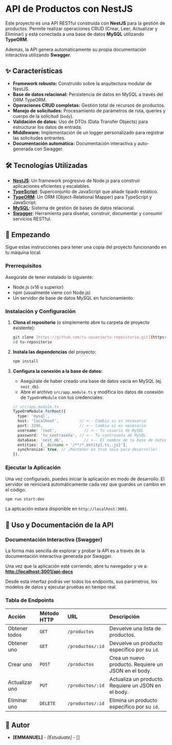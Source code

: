 # API de Productos con NestJS

Este proyecto es una API RESTful construida con **NestJS** para la gestión de productos. Permite realizar operaciones CRUD (Crear, Leer, Actualizar y Eliminar) y está conectada a una base de datos **MySQL** utilizando **TypeORM**.

Además, la API genera automáticamente su propia documentación interactiva utilizando **Swagger**.

## ✨ Características

* **Framework robusto:** Construido sobre la arquitectura modular de NestJS.
* **Base de datos relacional:** Persistencia de datos en MySQL a través del ORM TypeORM.
* **Operaciones CRUD completas:** Gestión total de recursos de productos.
* **Manejo de solicitudes:** Procesamiento de parámetros de ruta, queries y cuerpo de la solicitud (`body`).
* **Validación de datos:** Uso de DTOs (Data Transfer Objects) para estructurar los datos de entrada.
* **Middleware:** Implementación de un logger personalizado para registrar las solicitudes entrantes.
* **Documentación automática:** Documentación interactiva y auto-generada con Swagger.

## 🛠️ Tecnologías Utilizadas

* [**NestJS**](https://nestjs.com/): Un framework progresivo de Node.js para construir aplicaciones eficientes y escalables.
* [**TypeScript**](https://www.typescriptlang.org/): Superconjunto de JavaScript que añade tipado estático.
* [**TypeORM**](https://typeorm.io/): Un ORM (Object-Relational Mapper) para TypeScript y JavaScript.
* [**MySQL**](https://www.mysql.com/): Sistema de gestión de bases de datos relacional.
* [**Swagger**](https://swagger.io/): Herramienta para diseñar, construir, documentar y consumir servicios RESTful.

## 🚀 Empezando

Sigue estas instrucciones para tener una copia del proyecto funcionando en tu máquina local.

### Prerrequisitos

Asegúrate de tener instalado lo siguiente:
* Node.js (v16 o superior)
* npm (usualmente viene con Node.js)
* Un servidor de base de datos MySQL en funcionamiento.

### Instalación y Configuración

1.  **Clona el repositorio** (o simplemente abre tu carpeta de proyecto existente):
    ```bash
    git clone [https://github.com/tu-usuario/tu-repositorio.git](https://github.com/tu-usuario/tu-repositorio.git)
    cd tu-repositorio
    ```

2.  **Instala las dependencias** del proyecto:
    ```bash
    npm install
    ```

3.  **Configura la conexión a la base de datos:**
    * Asegúrate de haber creado una base de datos vacía en MySQL (ej. `nest_db`).
    * Abre el archivo `src/app.module.ts` y modifica los datos de conexión de `TypeOrmModule` con tus credenciales:

    ```typescript
    // src/app.module.ts
    TypeOrmModule.forRoot({
      type: 'mysql',
      host: 'localhost',         // <-- Cambia si es necesario
      port: 3306,                // <-- Cambia si es necesario
      username: 'root',            // <-- Tu usuario de MySQL
      password: 'tu_contraseña', // <-- Tu contraseña de MySQL
      database: 'nest_db',         // <-- El nombre de tu base de datos
      entities: [__dirname + '/**/*.entity{.ts,.js}'],
      synchronize: true, // ¡Mantener en true solo para desarrollo!
    }),
    ```

### Ejecutar la Aplicación

Una vez configurado, puedes iniciar la aplicación en modo de desarrollo. El servidor se reiniciará automáticamente cada vez que guardes un cambio en el código.

```bash
npm run start:dev
```

La aplicación estará disponible en `http://localhost:3001`.

## 📖 Uso y Documentación de la API

### Documentación Interactiva (Swagger)

La forma más sencilla de explorar y probar la API es a través de la documentación interactiva generada por Swagger.

Una vez que la aplicación esté corriendo, abre tu navegador y ve a:
**[http://localhost:3001/api-docs](http://localhost:3001/api-docs)**

Desde esta interfaz podrás ver todos los endpoints, sus parámetros, los modelos de datos y ejecutar pruebas en tiempo real.



### Tabla de Endpoints

| Acción | Método HTTP | URL | Descripción |
| :--- | :--- | :--- | :--- |
| Obtener todos | `GET` | `/productos` | Devuelve una lista de productos. |
| Obtener uno | `GET` | `/productos/:id` | Devuelve un producto específico por su `id`. |
| Crear uno | `POST` | `/productos` | Crea un nuevo producto. Requiere un JSON en el body. |
| Actualizar uno | `PUT` | `/productos/:id` | Actualiza un producto. Requiere un JSON en el body. |
| Eliminar uno | `DELETE` | `/productos/:id` | Elimina un producto específico por su `id`. |

## 👤 Autor

* **[EMMANUEL]** - *[Estuduate]* - []